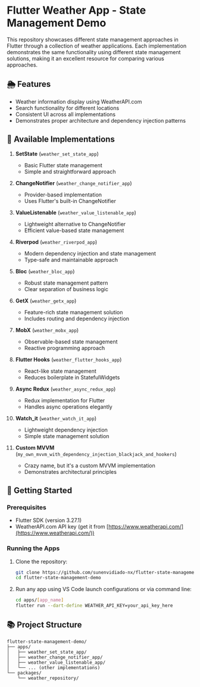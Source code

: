 # Flutter Weather App - State Management Demo

This repository showcases different state management approaches in Flutter through a collection of weather applications. Each implementation demonstrates the same functionality using different state management solutions, making it an excellent resource for comparing various approaches.

## 🌦 Features

- Weather information display using WeatherAPI.com
- Search functionality for different locations
- Consistent UI across all implementations
- Demonstrates proper architecture and dependency injection patterns

## 📱 Available Implementations

1. **SetState** (`weather_set_state_app`)
   - Basic Flutter state management
   - Simple and straightforward approach

2. **ChangeNotifier** (`weather_change_notifier_app`)
   - Provider-based implementation
   - Uses Flutter's built-in ChangeNotifier

3. **ValueListenable** (`weather_value_listenable_app`)
   - Lightweight alternative to ChangeNotifier
   - Efficient value-based state management

4. **Riverpod** (`weather_riverpod_app`)
   - Modern dependency injection and state management
   - Type-safe and maintainable approach

5. **Bloc** (`weather_bloc_app`)
   - Robust state management pattern
   - Clear separation of business logic

6. **GetX** (`weather_getx_app`)
   - Feature-rich state management solution
   - Includes routing and dependency injection

7. **MobX** (`weather_mobx_app`)
   - Observable-based state management
   - Reactive programming approach

8. **Flutter Hooks** (`weather_flutter_hooks_app`)
   - React-like state management
   - Reduces boilerplate in StatefulWidgets

9. **Async Redux** (`weather_async_redux_app`)
   - Redux implementation for Flutter
   - Handles async operations elegantly

10. **Watch_it** (`weather_watch_it_app`)
    - Lightweight dependency injection
    - Simple state management solution

11. **Custom MVVM** (`my_own_mvvm_with_dependency_injection_blackjack_and_hookers`)
    - Crazy name, but it's a custom MVVM implementation
    - Demonstrates architectural principles

## 🚀 Getting Started

### Prerequisites
- Flutter SDK (version 3.27.1)
- WeatherAPI.com API key (get it from [https://www.weatherapi.com/](https://www.weatherapi.com/))

### Running the Apps

1. Clone the repository:
   ```bash
   git clone https://github.com/sunenvidiado-nx/flutter-state-management-demo.git
   cd flutter-state-management-demo
   ```

2. Run any app using VS Code launch configurations or via command line:
   ```bash
   cd apps/[app_name]
   flutter run --dart-define WEATHER_API_KEY=your_api_key_here
   ```

## 📚 Project Structure

```
flutter-state-management-demo/
├── apps/
│   ├── weather_set_state_app/
│   ├── weather_change_notifier_app/
│   ├── weather_value_listenable_app/
│   └── ... (other implementations)
└── packages/
    └── weather_repository/
```
